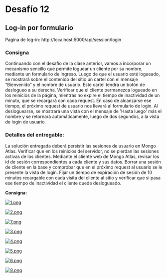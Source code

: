 # Desafío 12
## Log-in por formulario

Pagina de log-in: http://localhost:5000/api/session/login
### Consigna
Continuando con el desafío de la clase anterior, vamos a incorporar un mecanismo sencillo que permite loguear un cliente por su nombre, mediante un formulario de ingreso.
Luego de que el usuario esté logueado, se mostrará sobre el contenido del sitio un cartel con el mensaje “Bienvenido” y el nombre de usuario. Este cartel tendrá un botón de deslogueo a su derecha.
Verificar que el cliente permanezca logueado en los reinicios de la página, mientras no expire el tiempo de inactividad de un minuto, que se recargará con cada request. 
En caso de alcanzarse ese tiempo, el próximo request de usuario nos llevará al formulario de login.
Al desloguearse, se mostrará una vista con el mensaje de 'Hasta luego' más el nombre y se retornará automáticamente, luego de dos segundos, a la vista de login de usuario.

### Detalles del entregable: 
La solución entregada deberá persistir las sesiones de usuario en Mongo Atlas.
Verificar que en los reinicios del servidor, no se pierdan las sesiones activas de los clientes.
Mediante el cliente web de Mongo Atlas, revisar los id de sesión correspondientes a cada cliente y sus datos.
Borrar una sesión de cliente en la base y comprobar que en el próximo request al usuario se le presente la vista de login.
Fijar un tiempo de expiración de sesión de 10 minutos recargable con cada visita del cliente al sitio y verificar que si pasa ese tiempo de inactividad el cliente quede deslogueado.


**Consigna:**

[![1.png](https://i.postimg.cc/BQ83d7DL/1.png)](https://postimg.cc/zV14hjx8)

[![2.png](https://i.postimg.cc/7Zt2hBXy/2.png)](https://postimg.cc/jDN5k4G8)

[![7.png](https://i.postimg.cc/5tqWprrh/7.png)](https://postimg.cc/GB2fmXdK)

[![3.png](https://i.postimg.cc/QMHRvHvQ/3.png)](https://postimg.cc/VSPGCLfv)

[![4.png](https://i.postimg.cc/kMxkrrYp/4.png)](https://postimg.cc/z3GdWQrC)

[![5.png](https://i.postimg.cc/q7PZYQsr/5.png)](https://postimg.cc/v1vzxr22)

[![6.png](https://i.postimg.cc/ydgX7qz5/6.png)](https://postimg.cc/47Gh1Syb)

[![8.png](https://i.postimg.cc/TP3VqPfw/8.png)](https://postimg.cc/K1C3mxKS)





